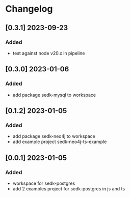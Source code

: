 # Changelog
<!-- https://keepachangelog.com/en/1.0.0/ -->

## [0.3.1]  2023-09-23
### Added
- test against node v20.x in pipeline

## [0.3.0]  2023-01-06
### Added
- add package sedk-mysql to workspace

## [0.1.2]  2023-01-05
### Added
- add package sedk-neo4j to workspace
- add example project sedk-neo4j-ts-example

## [0.0.1]  2023-01-05
### Added
- workspace for  sedk-postgres
- add 2 examples project for sedk-postgres in js and ts
